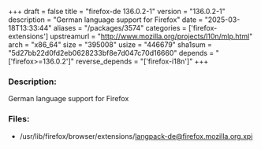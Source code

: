 +++
draft = false
title = "firefox-de 136.0.2-1"
version = "136.0.2-1"
description = "German language support for Firefox"
date = "2025-03-18T13:33:44"
aliases = "/packages/3574"
categories = ['firefox-extensions']
upstreamurl = "http://www.mozilla.org/projects/l10n/mlp.html"
arch = "x86_64"
size = "395008"
usize = "446679"
sha1sum = "5d27bb22d0fd2eb0628233bf8e7d047c70d16660"
depends = "['firefox>=136.0.2']"
reverse_depends = "['firefox-i18n']"
+++
### Description: 
German language support for Firefox

### Files: 
* /usr/lib/firefox/browser/extensions/langpack-de@firefox.mozilla.org.xpi
